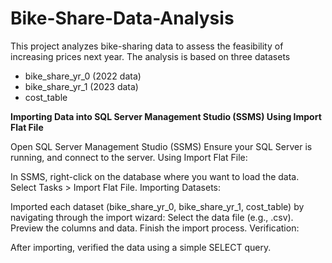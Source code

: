# Bike-Share-Data-Analysis
This project analyzes bike-sharing data to assess the feasibility of increasing prices next year. The analysis is based on three datasets
- bike_share_yr_0 (2022 data)
- bike_share_yr_1 (2023 data)
- cost_table

**Importing Data into SQL Server Management Studio (SSMS) Using Import Flat File**

Open SQL Server Management Studio (SSMS)
Ensure your SQL Server is running, and connect to the server.
Using Import Flat File:

In SSMS, right-click on the database where you want to load the data.
Select Tasks > Import Flat File.
Importing Datasets:

Imported each dataset (bike_share_yr_0, bike_share_yr_1, cost_table) by navigating through the import wizard:
Select the data file (e.g., .csv).
Preview the columns and data.
Finish the import process.
Verification:

After importing, verified the data using a simple SELECT query.
